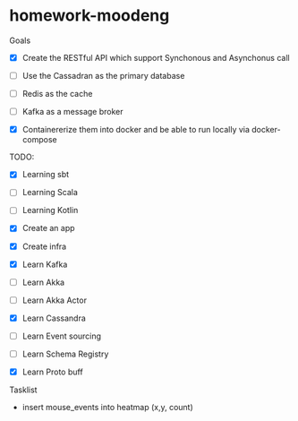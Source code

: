 # homework-moodeng

Goals

 - [x] Create the RESTful API which support Synchonous and Asynchonus call
 - [ ] Use the Cassadran as the primary database
 - [ ] Redis as the cache
 - [ ] Kafka as a message broker
 - [x] Containererize them into docker and be able to run locally via docker-compose


TODO:
 - [x] Learning sbt
 - [ ] Learning Scala
 - [ ] Learning Kotlin
 - [x] Create an app
 - [x] Create infra
 - [x] Learn Kafka
 - [ ] Learn Akka
 - [ ] Learn Akka Actor
 - [x] Learn Cassandra
 - [ ] Learn Event sourcing
 - [ ] Learn Schema Registry
 - [x] Learn Proto buff


 Tasklist
 - insert mouse_events into heatmap (x,y, count)